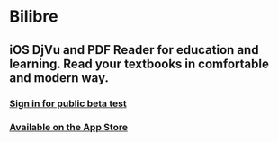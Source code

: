 # Bilibre

## iOS DjVu and PDF Reader for education and learning. Read your textbooks in comfortable and modern way.

### [Sign in for public beta test](mailto:bilibre@kolyvan.com)

### [Available on the App Store](http://itunes.apple.com/app/id1230039040)
